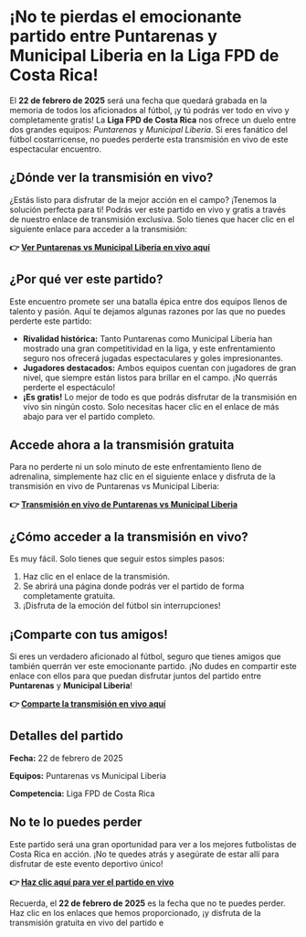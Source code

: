 # ¡No te pierdas el emocionante partido entre Puntarenas y Municipal Liberia en la Liga FPD de Costa Rica!

El **22 de febrero de 2025** será una fecha que quedará grabada en la memoria de todos los aficionados al fútbol, ¡y tú podrás ver todo en vivo y completamente gratis! La **Liga FPD de Costa Rica** nos ofrece un duelo entre dos grandes equipos: _Puntarenas_ y _Municipal Liberia_. Si eres fanático del fútbol costarricense, no puedes perderte esta transmisión en vivo de este espectacular encuentro.

## ¿Dónde ver la transmisión en vivo?

¿Estás listo para disfrutar de la mejor acción en el campo? ¡Tenemos la solución perfecta para ti! Podrás ver este partido en vivo y gratis a través de nuestro enlace de transmisión exclusiva. Solo tienes que hacer clic en el siguiente enlace para acceder a la transmisión:

**👉 [Ver Puntarenas vs Municipal Liberia en vivo aquí](https://tinyurl.com/livestreamfreeo?st=Puntarenas+vs+Municipal+Liberia&si=gh)**

## ¿Por qué ver este partido?

Este encuentro promete ser una batalla épica entre dos equipos llenos de talento y pasión. Aquí te dejamos algunas razones por las que no puedes perderte este partido:

- **Rivalidad histórica:** Tanto Puntarenas como Municipal Liberia han mostrado una gran competitividad en la liga, y este enfrentamiento seguro nos ofrecerá jugadas espectaculares y goles impresionantes.
- **Jugadores destacados:** Ambos equipos cuentan con jugadores de gran nivel, que siempre están listos para brillar en el campo. ¡No querrás perderte el espectáculo!
- **¡Es gratis!** Lo mejor de todo es que podrás disfrutar de la transmisión en vivo sin ningún costo. Solo necesitas hacer clic en el enlace de más abajo para ver el partido completo.

## Accede ahora a la transmisión gratuita

Para no perderte ni un solo minuto de este enfrentamiento lleno de adrenalina, simplemente haz clic en el siguiente enlace y disfruta de la transmisión en vivo de Puntarenas vs Municipal Liberia:

**👉 [Transmisión en vivo de Puntarenas vs Municipal Liberia](https://tinyurl.com/livestreamfreeo?st=Puntarenas+vs+Municipal+Liberia&si=gh)**

## ¿Cómo acceder a la transmisión en vivo?

Es muy fácil. Solo tienes que seguir estos simples pasos:

1. Haz clic en el enlace de la transmisión.
2. Se abrirá una página donde podrás ver el partido de forma completamente gratuita.
3. ¡Disfruta de la emoción del fútbol sin interrupciones!

## ¡Comparte con tus amigos!

Si eres un verdadero aficionado al fútbol, seguro que tienes amigos que también querrán ver este emocionante partido. ¡No dudes en compartir este enlace con ellos para que puedan disfrutar juntos del partido entre **Puntarenas** y **Municipal Liberia**!

**👉 [Comparte la transmisión en vivo aquí](https://tinyurl.com/livestreamfreeo?st=Puntarenas+vs+Municipal+Liberia&si=gh)**

## Detalles del partido

**Fecha:** 22 de febrero de 2025

**Equipos:** Puntarenas vs Municipal Liberia

**Competencia:** Liga FPD de Costa Rica

## No te lo puedes perder

Este partido será una gran oportunidad para ver a los mejores futbolistas de Costa Rica en acción. ¡No te quedes atrás y asegúrate de estar allí para disfrutar de este evento deportivo único!

**👉 [Haz clic aquí para ver el partido en vivo](https://tinyurl.com/livestreamfreeo?st=Puntarenas+vs+Municipal+Liberia&si=gh)**

Recuerda, el **22 de febrero de 2025** es la fecha que no te puedes perder. Haz clic en los enlaces que hemos proporcionado, ¡y disfruta de la transmisión gratuita en vivo del partido e

